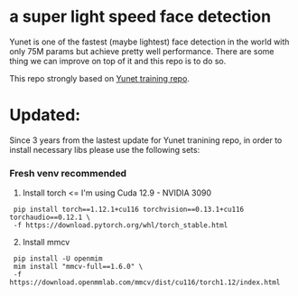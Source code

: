 # a super light speed face detection
Yunet is one of the fastest (maybe lightest) face detection in the world with only 75M params but achieve pretty well performance. There are some thing we can improve on top of it and this repo is to do so.

This repo strongly based on [Yunet training repo](https://github.com/ShiqiYu/libfacedetection.train).


# Updated: 
   Since 3 years from the lastest update for Yunet tranining repo, in order to install necessary libs please use the following sets:
   
   ### Fresh venv recommended
   1. Install torch <= I'm using Cuda 12.9 - NVIDIA 3090
  ```shell
   pip install torch==1.12.1+cu116 torchvision==0.13.1+cu116 torchaudio==0.12.1 \
   -f https://download.pytorch.org/whl/torch_stable.html
  ```
  2. Install mmcv
  ```shell
   pip install -U openmim
   mim install "mmcv-full==1.6.0" \
   -f https://download.openmmlab.com/mmcv/dist/cu116/torch1.12/index.html
  ```
